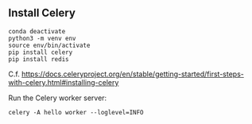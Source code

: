 ## Install Celery

```
conda deactivate
python3 -m venv env
source env/bin/activate
pip install celery
pip install redis
```

C.f. https://docs.celeryproject.org/en/stable/getting-started/first-steps-with-celery.html#installing-celery

Run the Celery worker server:

```
celery -A hello worker --loglevel=INFO
```

